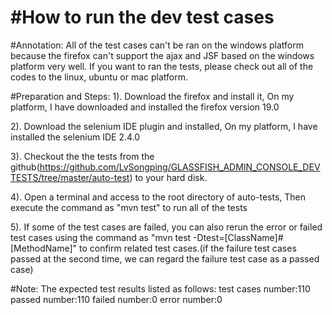 #How to run the dev test cases
================================
#Annotation: 
All of the test cases can't be ran on the windows platform because 
the firefox can't support the ajax and JSF based on the windows platform very well.
If you want to ran the tests, please check out all of the codes to the linux, ubuntu or
mac platform.

#Preparation and Steps:
1). Download the firefox and install it, On my platform, I have downloaded and installed 
the firefox version 19.0

2). Download the selenium IDE plugin and installed, On my platform, I have installed the 
selenium IDE 2.4.0

3). Checkout the the tests from the github(https://github.com/LvSongping/GLASSFISH_ADMIN_CONSOLE_DEVTESTS/tree/master/auto-test) 
to your hard disk.

4). Open a terminal and access to the root directory of auto-tests, Then execute the command 
as "mvn test" to run all of the tests

5). If some of the test cases are failed, you can also rerun the error or failed test cases 
using the command as "mvn test -Dtest=[ClassName]#[MethodName]" to confirm related test 
cases.(if the failure test cases passed at the second time, we can regard the failure test 
case as a passed case)

#Note:
The expected test results listed as follows:
test cases number:110
passed number:110
failed number:0
error number:0

